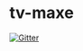 # tv-maxe

[![Gitter](https://badges.gitter.im/Join%20Chat.svg)](https://gitter.im/ov1d1u/tv-maxe?utm_source=badge&utm_medium=badge&utm_campaign=pr-badge&utm_content=badge)